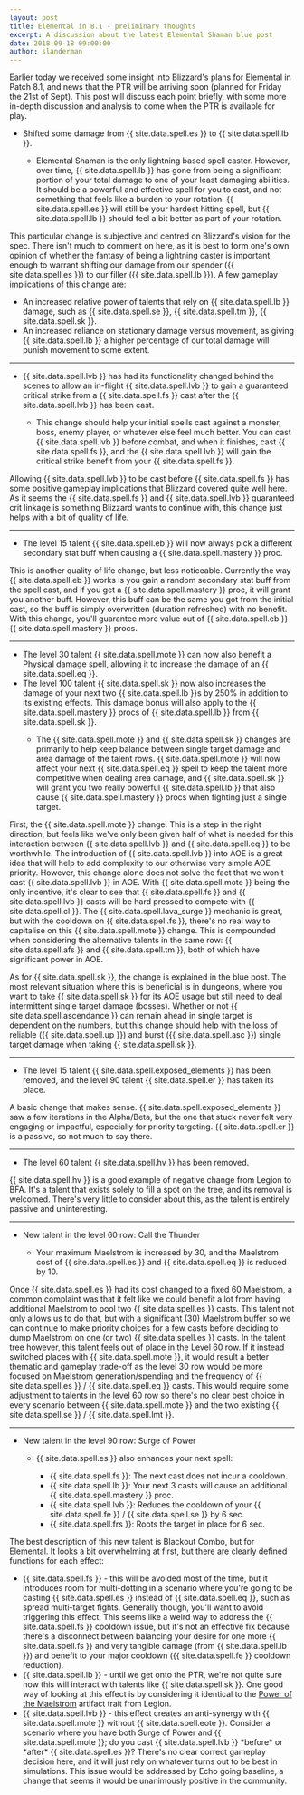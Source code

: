 ```yaml
---
layout: post
title: Elemental in 8.1 - preliminary thoughts
excerpt: A discussion about the latest Elemental Shaman blue post
date: 2018-09-18 09:00:00
author: slanderman
---
```


Earlier today we received some insight into Blizzard's plans for Elemental in Patch 8.1, and news that the PTR will be arriving soon (planned for Friday the 21st of Sept). This post will discuss each point briefly, with some more in-depth discussion and analysis to come when the PTR is available for play.

<div class="blizzard-post">
    <ul>
        <li>Shifted some damage from {{ site.data.spell.es }} to {{ site.data.spell.lb }}.</li>
        <ul>
            <li>Elemental Shaman is the only lightning based spell caster. However, over time, {{ site.data.spell.lb }} has gone from being a significant portion of your total damage to one of your least damaging abilities. It should be a powerful and effective spell for you to cast, and not something that feels like a burden to your rotation. {{ site.data.spell.es }} will still be your hardest hitting spell, but {{ site.data.spell.lb }} should feel a bit better as part of your rotation.</li>
        </ul>
    </ul>
</div>

This particular change is subjective and centred on Blizzard's vision for the spec. There isn't much to comment on here, as it is best to form one's own opinion of whether the fantasy of being a lightning caster is important enough to warrant shifting our damage from our spender ({{ site.data.spell.es }}) to our filler ({{ site.data.spell.lb }}). A few gameplay implications of this change are:
<ul>
<li>An increased relative power of talents that rely on {{ site.data.spell.lb }} damage, such as {{ site.data.spell.se }}, {{ site.data.spell.tm }}, {{ site.data.spell.sk }}.</li>
<li>An increased reliance on stationary damage versus movement, as giving {{ site.data.spell.lb }} a higher percentage of our total damage will punish movement to some extent.</li>
</ul>

<hr>

<div class="blizzard-post">
    <ul>
        <li>{{ site.data.spell.lvb }} has had its functionality changed behind the scenes to allow an in-flight {{ site.data.spell.lvb }} to gain a guaranteed critical strike from a {{ site.data.spell.fs }} cast after the {{ site.data.spell.lvb }} has been cast.</li>
        <ul>
            <li>This change should help your initial spells cast against a monster, boss, enemy player, or whatever else feel much better. You can cast {{ site.data.spell.lvb }} before combat, and when it finishes, cast {{ site.data.spell.fs }}, and the {{ site.data.spell.lvb }} will gain the critical strike benefit from your {{ site.data.spell.fs }}.</li>
        </ul>
    </ul>
</div>

Allowing {{ site.data.spell.lvb }} to be cast before {{ site.data.spell.fs }} has some positive gameplay implications that Blizzard covered quite well here. As it seems the {{ site.data.spell.fs }} and {{ site.data.spell.lvb }} guaranteed crit linkage is something Blizzard wants to continue with, this change just helps with a bit of quality of life.

<hr>

<div class="blizzard-post">
    <ul>
        <li>The level 15 talent {{ site.data.spell.eb }} will now always pick a different secondary stat buff when causing a {{ site.data.spell.mastery }} proc.</li>
    </ul>
</div>

This is another quality of life change, but less noticeable. Currently the way {{ site.data.spell.eb }} works is you gain a random secondary stat buff from the spell cast, and if you get a {{ site.data.spell.mastery }} proc, it will grant you another buff. However, this buff can be the same you got from the initial cast, so the buff is simply overwritten (duration refreshed) with no benefit. With this change, you'll guarantee more value out of {{ site.data.spell.eb }} {{ site.data.spell.mastery }} procs.

<hr>

<div class="blizzard-post">
    <ul>
        <li>The level 30 talent {{ site.data.spell.mote }} can now also benefit a Physical damage spell, allowing it to increase the damage of an {{ site.data.spell.eq }}.</li>
        <li>The level 100 talent {{ site.data.spell.sk }} now also increases the damage of your next two {{ site.data.spell.lb }}s by 250% in addition to its existing effects. This damage bonus will also apply to the {{ site.data.spell.mastery }} procs of {{ site.data.spell.lb }} from {{ site.data.spell.sk }}.</li>
        <ul>
            <li>The {{ site.data.spell.mote }} and {{ site.data.spell.sk }} changes are primarily to help keep balance between single target damage and area damage of the talent rows.  {{ site.data.spell.mote }} will now affect your next {{ site.data.spell.eq }} spell to keep the talent more competitive when dealing area damage, and {{ site.data.spell.sk }} will grant you two really powerful {{ site.data.spell.lb }} that also cause {{ site.data.spell.mastery }} procs when fighting just a single target.</li>
        </ul>
    </ul>
</div>

First, the {{ site.data.spell.mote }} change. This is a step in the right direction, but feels like we've only been given half of what is needed for this interaction between {{ site.data.spell.lvb }} and {{ site.data.spell.eq }} to be worthwhile. The introduction of {{ site.data.spell.lvb }} into AOE is a great idea that will help to add complexity to our otherwise very simple AOE priority. However, this change alone does not solve the fact that we won't cast {{ site.data.spell.lvb }} in AOE. With {{ site.data.spell.mote }} being the only incentive, it's clear to see that {{ site.data.spell.fs }} and {{ site.data.spell.lvb }} casts will be hard pressed to compete with {{ site.data.spell.cl }}. The {{ site.data.spell.lava_surge }} mechanic is great, but with the cooldown on {{ site.data.spell.fs }}, there's no real way to capitalise on this {{ site.data.spell.mote }} change. This is compounded when considering the alternative talents in the same row: {{ site.data.spell.afs }} and {{ site.data.spell.tm }}, both of which have significant power in AOE.

As for {{ site.data.spell.sk }}, the change is explained in the blue post. The most relevant situation where this is beneficial is in dungeons, where you want to take {{ site.data.spell.sk }} for its AOE usage but still need to deal intermittent single target damage (bosses). Whether or not {{ site.data.spell.ascendance }} can remain ahead in single target is dependent on the numbers, but this change should help with the loss of reliable ({{ site.data.spell.up }}) and burst ({{ site.data.spell.asc }}) single target damage when taking {{ site.data.spell.sk }}.

<hr>

<div class="blizzard-post">
    <ul>
        <li>The level 15 talent {{ site.data.spell.exposed_elements }} has been removed, and the level 90 talent {{ site.data.spell.er }} has taken its place.</li>
    </ul>
</div>

A basic change that makes sense. {{ site.data.spell.exposed_elements }} saw a few iterations in the Alpha/Beta, but the one that stuck never felt very engaging or impactful, especially for priority targeting. {{ site.data.spell.er }} is a passive, so not much to say there.

<hr>

<div class="blizzard-post">
    <ul>
        <li>The level 60 talent {{ site.data.spell.hv }} has been removed.</li>
    </ul>
</div>

{{ site.data.spell.hv }} is a good example of negative change from Legion to BFA. It's a talent that exists solely to fill a spot on the tree, and its removal is welcomed. There's very little to consider about this, as the talent is entirely passive and uninteresting.


<hr>

<div class="blizzard-post">
    <ul>
        <li>New talent in the level 60 row: Call the Thunder</li>
        <ul>
            <li>Your maximum Maelstrom is increased by 30, and the Maelstrom cost of {{ site.data.spell.es }} and {{ site.data.spell.eq }} is reduced by 10.</li>
        </ul>
    </ul>
</div>

Once {{ site.data.spell.es }} had its cost changed to a fixed 60 Maelstrom, a common complaint was that it felt like we could benefit a lot from having additional Maelstrom to pool two {{ site.data.spell.es }} casts. This talent not only allows us to do that, but with a significant (30) Maelstrom buffer so we can continue to make priority choices for a few casts before deciding to dump Maelstrom on one (or two) {{ site.data.spell.es }} casts. In the talent tree however, this talent feels out of place in the Level 60 row. If it instead switched places with {{ site.data.spell.mote }}, it would result a better thematic and gameplay trade-off as the level 30 row would be more focused on Maelstrom generation/spending and the frequency of {{ site.data.spell.es }} / {{ site.data.spell.eq }} casts. This would require some adjustment to talents in the level 60 row so there's no clear best choice in every scenario between {{ site.data.spell.mote }} and the two existing {{ site.data.spell.se }} / {{ site.data.spell.lmt }}.

<hr>

<div class="blizzard-post">
    <ul>
        <li>New talent in the level 90 row: Surge of Power</li>
        <ul>
            <li>{{ site.data.spell.es }} also enhances your next spell:</li>
            <ul>
                <li>{{ site.data.spell.fs }}: The next cast does not incur a cooldown.</li>
                <li>{{ site.data.spell.lb }}: Your next 3 casts will cause an additional {{ site.data.spell.mastery }} proc.</li>
                <li>{{ site.data.spell.lvb }}: Reduces the cooldown of your {{ site.data.spell.fe }} / {{ site.data.spell.se }} by 6 sec.</li>
                <li>{{ site.data.spell.frs }}: Roots the target in place for 6 sec.</li>
            </ul>
        </ul>
    </ul>
</div>

The best description of this new talent is Blackout Combo, but for Elemental. It looks a bit overwhelming at first, but there are clearly defined functions for each effect:

<ul>
    <li>{{ site.data.spell.fs }} - this will be avoided most of the time, but it introduces room for multi-dotting in a scenario where you're going to be casting {{ site.data.spell.es }} instead of {{ site.data.spell.eq }}, such as spread multi-target fights. Generally though, you'll want to avoid triggering this effect. This seems like a weird way to address the {{ site.data.spell.fs }} cooldown issue, but it's not an effective fix because there's a disconnect between balancing your desire for one more {{ site.data.spell.fs }} and very tangible damage (from {{ site.data.spell.lb }}) and benefit to your major cooldown ({{ site.data.spell.fe }} cooldown reduction).</li>
    <li>{{ site.data.spell.lb }} - until we get onto the PTR, we're not quite sure how this will interact with talents like {{ site.data.spell.sk }}. One good way of looking at this effect is by considering it identical to the <a href="https://www.wowhead.com/spell=191861/power-of-the-maelstrom">Power of the Maelstrom</a> artifact trait from Legion.</li>
    <li>{{ site.data.spell.lvb }} - this effect creates an anti-synergy with {{ site.data.spell.mote }} without {{ site.data.spell.eote }}. Consider a scenario where you have both Surge of Power and {{ site.data.spell.mote }}; do you cast {{ site.data.spell.lvb }} <span  markdown="1">*before* or *after*</span> {{ site.data.spell.es }}? There's no clear correct gameplay decision here, and it will just rely on whatever turns out to be best in simulations. This issue would be addressed by Echo going baseline, a change that seems it would be unanimously positive in the community.</li>
</ul>
